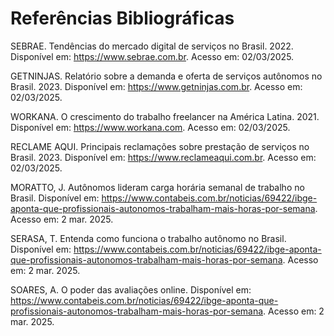 # Referências Bibliográficas

SEBRAE. Tendências do mercado digital de serviços no Brasil. 2022. Disponível em: https://www.sebrae.com.br. Acesso em: 02/03/2025.

GETNINJAS. Relatório sobre a demanda e oferta de serviços autônomos no Brasil. 2023. Disponível em: https://www.getninjas.com.br. Acesso em: 02/03/2025.

WORKANA. O crescimento do trabalho freelancer na América Latina. 2021. Disponível em: https://www.workana.com. Acesso em: 02/03/2025.

RECLAME AQUI. Principais reclamações sobre prestação de serviços no Brasil. 2023. Disponível em: https://www.reclameaqui.com.br. Acesso em: 02/03/2025.

MORATTO, J. Autônomos lideram carga horária semanal de trabalho no Brasil. Disponível em: https://www.contabeis.com.br/noticias/69422/ibge-aponta-que-profissionais-autonomos-trabalham-mais-horas-por-semana. Acesso em: 2 mar. 2025.

SERASA, T. Entenda como funciona o trabalho autônomo no Brasil. Disponível em: https://www.contabeis.com.br/noticias/69422/ibge-aponta-que-profissionais-autonomos-trabalham-mais-horas-por-semana. Acesso em: 2 mar. 2025.

SOARES, A. O poder das avaliações online. Disponível em: https://www.contabeis.com.br/noticias/69422/ibge-aponta-que-profissionais-autonomos-trabalham-mais-horas-por-semana. Acesso em: 2 mar. 2025.
